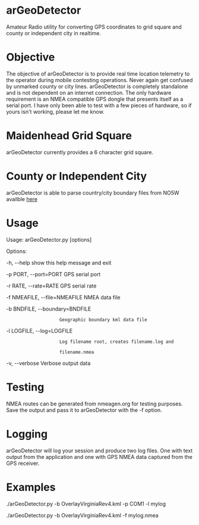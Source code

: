 # arGeoDetector
Amateur Radio utility for converting GPS coordinates to grid square and county or independent city in realtime.

# Objective
The objective of arGeoDetector is to provide real time location telemetry to the operator during mobile contesting operations.  Never again get confused by unmarked county or city lines.  arGeoDetector is completely standalone and is not dependent on an internet connection.  The only hardware requirement is an NMEA compatible GPS dongle that presents itself as a serial port.  I have only been able to test with a few pieces of hardware, so if yours isn't working, please let me know.

# Maidenhead Grid Square
arGeoDetector currently provides a 6 character grid square.

# County or Independent City
arGeoDetector is able to parse country/city boundary files from NO5W availble [here](http://no5w.com/CQxCountyOverlays-DL.php)

# Usage
Usage: arGeoDetector.py [options]


Options:

  -h, --help            show this help message and exit
  
  -p PORT, --port=PORT  GPS serial port
  
  -r RATE, --rate=RATE  GPS serial rate
  
  -f NMEAFILE, --file=NMEAFILE
                        NMEA data file
                        
  -b BNDFILE, --boundary=BNDFILE
  
                        Geographic boundary kml data file
                        
  -l LOGFILE, --log=LOGFILE
  
                        Log filename root, creates filename.log and
                        
                        filename.nmea
                        
  -v, --verbose         Verbose output data
  

# Testing
NMEA routes can be generated from nmeagen.org for testing purposes.  Save the output and pass it to arGeoDetector with the -f option.

# Logging
arGeoDetector will log your session and produce two log files.  One with text output from the application and one with GPS NMEA data captured from the GPS receiver.  

# Examples

./arGeoDetector.py -b OverlayVirginiaRev4.kml -p COM1 -l mylog

./arGeoDetector.py -b OverlayVirginiaRev4.kml -f mylog.nmea


